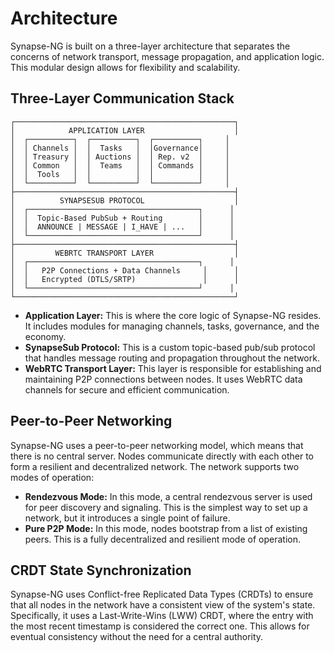 # Architecture

Synapse-NG is built on a three-layer architecture that separates the concerns of network transport, message propagation, and application logic. This modular design allows for flexibility and scalability.

## Three-Layer Communication Stack

```
┌─────────────────────────────────────────────────┐
│            APPLICATION LAYER                    │
│  ┌──────────┐  ┌──────────┐  ┌──────────┐     │
│  │ Channels │  │  Tasks   │  │Governance│     │
│  │ Treasury │  │ Auctions │  │ Rep. v2  │     │
│  │ Common   │  │  Teams   │  │ Commands │     │
│  │  Tools   │  │          │  │          │     │
│  └──────────┘  └──────────┘  └──────────┘     │
├─────────────────────────────────────────────────┤
│          SYNAPSESUB PROTOCOL                    │
│  ┌──────────────────────────────────────┐      │
│  │  Topic-Based PubSub + Routing        │      │
│  │  ANNOUNCE | MESSAGE | I_HAVE | ...   │      │
│  └──────────────────────────────────────┘      │
├─────────────────────────────────────────────────┤
│         WEBRTC TRANSPORT LAYER                  │
│  ┌──────────────────────────────────────┐      │
│  │   P2P Connections + Data Channels     │      │
│  │   Encrypted (DTLS/SRTP)               │      │
│  └──────────────────────────────────────┘      │
└─────────────────────────────────────────────────┘
```

*   **Application Layer:** This is where the core logic of Synapse-NG resides. It includes modules for managing channels, tasks, governance, and the economy.
*   **SynapseSub Protocol:** This is a custom topic-based pub/sub protocol that handles message routing and propagation throughout the network.
*   **WebRTC Transport Layer:** This layer is responsible for establishing and maintaining P2P connections between nodes. It uses WebRTC data channels for secure and efficient communication.

## Peer-to-Peer Networking

Synapse-NG uses a peer-to-peer networking model, which means that there is no central server. Nodes communicate directly with each other to form a resilient and decentralized network. The network supports two modes of operation:

*   **Rendezvous Mode:** In this mode, a central rendezvous server is used for peer discovery and signaling. This is the simplest way to set up a network, but it introduces a single point of failure.
*   **Pure P2P Mode:** In this mode, nodes bootstrap from a list of existing peers. This is a fully decentralized and resilient mode of operation.

## CRDT State Synchronization

Synapse-NG uses Conflict-free Replicated Data Types (CRDTs) to ensure that all nodes in the network have a consistent view of the system's state. Specifically, it uses a Last-Write-Wins (LWW) CRDT, where the entry with the most recent timestamp is considered the correct one. This allows for eventual consistency without the need for a central authority.